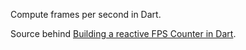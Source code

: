 Compute frames per second in Dart.

Source behind [Building a reactive FPS Counter in Dart][source].

[source]: https://medium.com/@matanlurey/building-a-reactive-fps-counter-in-dart-5f7c0177289e
